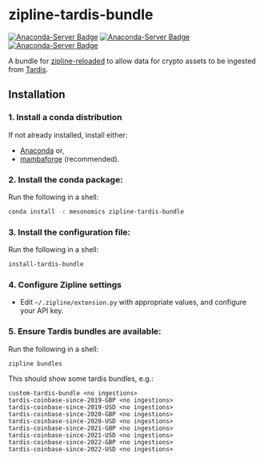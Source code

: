 # zipline-tardis-bundle

[![Anaconda-Server Badge](https://anaconda.org/mesonomics/zipline-tardis-bundle/badges/platforms.svg)](https://anaconda.org/mesonomics/zipline-tardis-bundle)
[![Anaconda-Server Badge](https://anaconda.org/mesonomics/zipline-tardis-bundle/badges/version.svg)](https://anaconda.org/mesonomics/zipline-tardis-bundle)
[![Anaconda-Server Badge](https://anaconda.org/mesonomics/zipline-tardis-bundle/badges/downloads.svg)](https://anaconda.org/mesonomics/zipline-tardis-bundle)

A bundle for [zipline-reloaded](https://zipline.ml4trading.io/) to allow data for crypto assets to be ingested from 
[Tardis](https://tardis.dev/).

## Installation

### 1. Install a conda distribution

If not already installed, install either:

- [Anaconda](https://www.anaconda.com/download/) or,
- [mambaforge](https://github.com/conda-forge/miniforge#mambaforge) (recommended).

### 2. Install the conda package:

Run the following in a shell:

~~~bash
conda install -c mesonomics zipline-tardis-bundle
~~~

### 3. Install the configuration file:

Run the following in a shell:

~~~bash
install-tardis-bundle
~~~

### 4. Configure Zipline settings

- Edit `~/.zipline/extension.py` with appropriate values, and configure your API key.

### 5. Ensure Tardis bundles are available:

Run the following in a shell:

~~~bash
zipline bundles
~~~

This should show some tardis bundles, e.g.:

~~~
custom-tardis-bundle <no ingestions>
tardis-coinbase-since-2019-GBP <no ingestions>
tardis-coinbase-since-2019-USD <no ingestions>
tardis-coinbase-since-2020-GBP <no ingestions>
tardis-coinbase-since-2020-USD <no ingestions>
tardis-coinbase-since-2021-GBP <no ingestions>
tardis-coinbase-since-2021-USD <no ingestions>
tardis-coinbase-since-2022-GBP <no ingestions>
tardis-coinbase-since-2022-USD <no ingestions>
~~~
